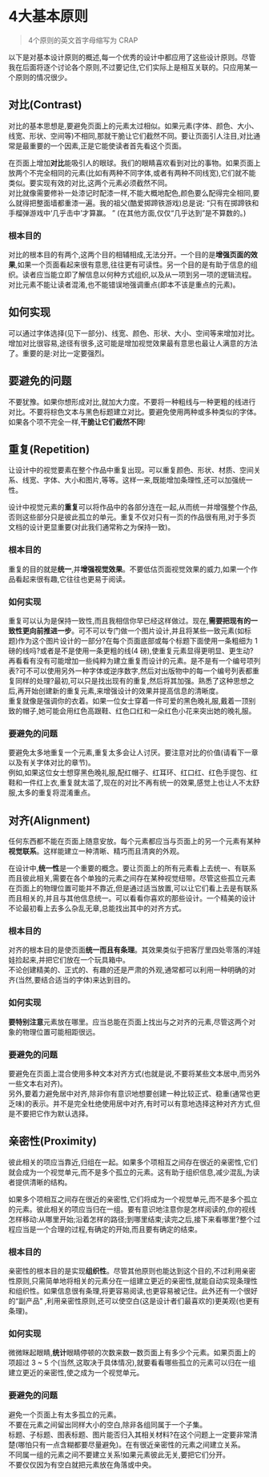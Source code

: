 # 4大基本原则
> 4个原则的英文首字母缩写为 CRAP              

以下是对基本设计原则的概述,每一个优秀的设计中都应用了这些设计原则。尽管我在后面将逐个讨论各个原则,不过要记住,它们实际上是相互关联的。只应用某一个原则的情况很少。       

## 对比(Contrast)
对比的基本思想是,要避免页面上的元素太过相似。如果元素(字体、颜色、大小、线宽、形状、空间等)不相同,那就干脆让它们截然不同。要让页面引人注目,对比通常是最重要的一个因素,正是它能使读者首先看这个页面。       

在页面上增加**对比**能吸引人的眼球。我们的眼睛喜欢看到对比的事物。如果页面上放两个不完全相同的元素(比如有两种不同字体,或者有两种不同线宽),它们就不能类似。要实现有效的对比,这两个元素必须截然不同。        
对比就像需要修补一处漆记时配漆一样,不能大概地配色,颜色要么配得完全相同,要么就得把整面墙都重漆一遍。我的祖父(酷爱掷蹄铁游戏)总是说: “只有在掷蹄铁和手榴弹游戏中‘几乎击中’才算赢。 ” (在其他方面,仅仅“几乎达到”是不算数的。)

### 根本目的
对比的根本目的有两个,这两个目的相辅相成,无法分开。一个目的是**增强页面的效果**,如果一个页面看起来很有意思,往往更有可读性。另一个目的是有助于信息的组织。读者应当能立即了解信息以何种方式组织,以及从一项到另一项的逻辑流程。对比元素不能让读者混淆,也不能错误地强调重点(即本不该是重点的元素)。
## 如何实现
可以通过字体选择(见下一部分)、线宽、颜色、形状、大小、空间等来增加对比。增加对比很容易,途径有很多,这可能是增加视觉效果最有意思也最让人满意的方法了。重要的是:对比一定要强烈。
## 要避免的问题
不要犹豫。如果你想形成对比,就加大力度。不要将一种粗线与一种更粗的线进行对比。不要将棕色文本与黑色标题建立对比。要避免使用两种或多种类似的字体。如果各个项不完全一样,**干脆让它们截然不同**!

## 重复(Repetition)
让设计中的视觉要素在整个作品中重复出现。可以重复颜色、形状、材质、空间关系、线宽、字体、大小和图片,等等。这样一来,既能增加条理性,还可以加强统一性。   

设计中视觉元素的**重复**可以将作品中的各部分连在一起,从而统一并增强整个作品,否则这些部分只是彼此孤立的单元。重复不仅对只有一页的作品很有用,对于多页文档的设计更显重要(对此我们通常称之为保持一致)。          

### 根本目的
重复的目的就是**统一**,并**增强视觉效果**。不要低估页面视觉效果的威力,如果一个作品看起来很有趣,它往往也更易于阅读。         
### 如何实现
重复可以认为是保持一致性,而且我相信你早已经这样做过。现在,**需要把现有的一致性更向前推进一步**。可不可以专门做一个图片设计,并且将某些一致元素(如标题)作为这个图片设计的一部分?在每个页面底部或每个标题下面使用一条粗细为 1 磅的线吗?或者是不是使用一条更粗的线(4 磅),使重复元素显得更明显、更生动?       
再看看有没有可能增加一些纯粹为建立重复而设计的元素。是不是有一个编号项列表?可不可以使用另外一种字体或逆序数字,然后对出版物中的每一个编号列表都重复同样的处理?最初,可以只是找出现有的重复,然后将其加强。熟悉了这种思想之后,再开始创建新的重复元素,来增强设计的效果并提高信息的清晰度。           
重复就像是强调你的衣着。如果一位女士穿着一件可爱的黑色晚礼服,戴着一顶别致的帽子,她可能会用红色高跟鞋、红色口红和一朵红色小花来突出她的晚礼服。      
### 要避免的问题
要避免太多地重复一个元素,重复太多会让人讨厌。要注意对比的价值(请看下一章以及有关字体对比的章节)。        
例如,如果这位女士想穿黑色晚礼服,配红帽子、红耳环、红口红、红色手提包、红鞋和一件红上衣,重复就太滥了,现在的对比不再有统一的效果,感觉上也让人不太舒服,太多的重复将混淆重点。                 

## 对齐(Alignment)
任何东西都不能在页面上随意安放。每个元素都应当与页面上的另一个元素有某种**视觉联系**。这样能建立一种清晰、精巧而且清爽的外观。                  

在设计中,**统一性**是一个重要的概念。要让页面上的所有元素看上去统一、有联系而且彼此相关,需要在各个单独的元素之间存在某种视觉纽带。尽管这些孤立元素在页面上的物理位置可能并不靠近,但是通过适当放置,可以让它们看上去是有联系而且相关的,并且与其他信息统一。可以看看你喜欢的那些设计。一个精美的设计不论最初看上去多么杂乱无章,总能找出其中的对齐方式。              

### 根本目的
对齐的根本目的是使页面**统一而且有条理**。其效果类似于把客厅里四处零落的洋娃娃捡起来,并把它们放在一个玩具箱中。       
不论创建精美的、正式的、有趣的还是严肃的外观,通常都可以利用一种明确的对齐(当然,要结合适当的字体)来达到目的。        
### 如何实现
**要特别注意**元素放在哪里。应当总能在页面上找出与之对齐的元素,尽管这两个对象的物理位置可能相距很远。            
### 要避免的问题
要避免在页面上混合使用多种文本对齐方式(也就是说,不要将某些文本居中,而另外一些文本右对齐)。              
另外,要着力避免居中对齐,除非你有意识地想要创建一种比较正式、稳重(通常也更乏味)的表示。并不是完全杜绝使用居中对齐,有时可以有意地选择这种对齐方式,但是不要把它作为默认选择。             

## 亲密性(Proximity)
彼此相关的项应当靠近,归组在一起。如果多个项相互之间存在很近的亲密性,它们就会成为一个视觉单元,而不是多个孤立的元素。这有助于组织信息,减少混乱,为读者提供清晰的结构。                   

如果多个项相互之间存在很近的亲密性,它们将成为一个视觉单元,而不是多个孤立的元素。彼此相关的项应当归在一组。要有意识地注意你是怎样阅读的,你的视线怎样移动:从哪里开始;沿着怎样的路径;到哪里结束;读完之后,接下来看哪里?整个过程应当是一个合理的过程,有确定的开始,而且要有确定的结束。             

### 根本目的
亲密性的根本目的是实现**组织性**。尽管其他原则也能达到这个目的,不过利用亲密性原则,只需简单地将相关的元素分在一组建立更近的亲密性,就能自动实现条理性和组织性。如果信息很有条理,将更容易阅读,也更容易被记住。此外还有一个很好的“副产品” ,利用亲密性原则,还可以使空白(这是设计者们最喜欢的)更美观(也更有条理)。             
### 如何实现
微微眯起眼睛,**统计**眼睛停顿的次数来数一数页面上有多少个元素。如果页面上的项超过 3 ~ 5 个(当然,这取决于具体情况),就要看看哪些孤立的元素可以归在一组建立更近的亲密性,使之成为一个视觉单元。                
### 要避免的问题
避免一个页面上有太多孤立的元素。            
不要在元素之间留出同样大小的空白,除非各组同属于一个子集。           
标题、子标题、图表标题、图片能否归入其相关材料?在这个问题上一定要非常清楚(哪怕只有一点含糊都要尽量避免)。在有很近亲密性的元素之间建立关系。         
不同属一组的元素之间不要建立关系!如果元素彼此无关,要把它们分开。    
不要仅仅因为有空白就把元素放在角落或中央。           
